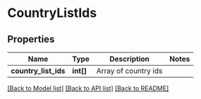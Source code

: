 # CountryListIds

## Properties
Name | Type | Description | Notes
------------ | ------------- | ------------- | -------------
**country_list_ids** | **int[]** | Array of country ids | 

[[Back to Model list]](../README.md#documentation-for-models) [[Back to API list]](../README.md#documentation-for-api-endpoints) [[Back to README]](../README.md)


